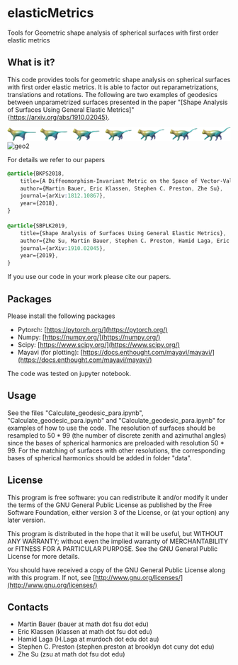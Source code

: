 # elasticMetrics

Tools for Geometric shape analysis of spherical surfaces with first order elastic metrics

## What is it?

This code provides tools for geometric shape analysis on spherical surfaces with first order elastic metrics. 
It is able to factor out reparametrizations, translations and rotations. The following are two examples of geodesics between unparametrized surfaces presented in the paper "[Shape Analysis of Surfaces Using General Elastic Metrics]"{https://arxiv.org/abs/1910.02045}.

![geo1](https://github.com/zhesu1/Figures/raw/master/registeredcat12_geo_unpara_1_1_-1_0_deg7_degv7_T13.png)
![geo2](https://github.com/zhesu1/Figures/raw/master/registeredhorse02_geo_unpara_1_1_-1_0_deg7_degv7_T13.png")

For details we refer to our papers

```css
@article{BKPS2018,
    title={A Diffeomorphism-Invariant Metric on the Space of Vector-Valued One-Forms}, 
    author={Martin Bauer, Eric Klassen, Stephen C. Preston, Zhe Su},
    journal={arXiv:1812.10867},
    year={2018},  
}

@article{SBPLK2019, 
    title={Shape Analysis of Surfaces Using General Elastic Metrics},
    author={Zhe Su, Martin Bauer, Stephen C. Preston, Hamid Laga, Eric Klassen},
    journal={arXiv:1910.02045},
    year={2019},  
}
```

If you use our code in your work please cite our papers.

## Packages

Please install the following packages

* Pytorch: [https://pytorch.org/](https://pytorch.org/)
* Numpy: [https://numpy.org/](https://numpy.org/)
* Scipy: [https://www.scipy.org/](https://www.scipy.org/)
* Mayavi (for plotting): [https://docs.enthought.com/mayavi/mayavi/](https://docs.enthought.com/mayavi/mayavi/)

The code was tested on jupyter notebook.

## Usage

See the files "Calculate_geodesic_para.ipynb", "Calculate_geodesic_para.ipynb" and "Calculate_geodesic_para.ipynb" for examples of how to use the code. The resolution of surfaces should be resampled to 50 $*$ 99 (the number of discrete zenith and azimuthal angles) since the bases of spherical harmonics are preloaded with resolution 50 $*$ 99. For the matching of surfaces with other resolutions, the corresponding bases of spherical harmonics should be added in folder "data".

## License

This program is free software: you can redistribute it and/or modify it under the terms of the GNU General Public License as published by the Free Software Foundation, either version 3 of the License, or (at your option) any later version.

This program is distributed in the hope that it will be useful, but WITHOUT ANY WARRANTY; without even the implied warranty of MERCHANTABILITY or FITNESS FOR A PARTICULAR PURPOSE. See the GNU General Public License for more details.

You should have received a copy of the GNU General Public License along with this program. If not, see [http://www.gnu.org/licenses/](http://www.gnu.org/licenses/)

## Contacts

* Martin Bauer (bauer at math dot fsu dot edu)
* Eric Klassen (klassen at math dot fsu dot edu)
* Hamid Laga (H.Laga at murdoch dot edu dot au)
* Stephen C. Preston (stephen.preston at brooklyn dot cuny dot edu) 
* Zhe Su (zsu at math dot fsu dot edu)
